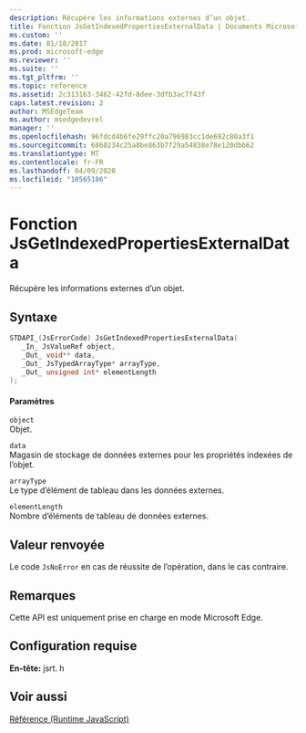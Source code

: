 ```yaml
---
description: Récupère les informations externes d’un objet.
title: Fonction JsGetIndexedPropertiesExternalData | Documents Microsoft
ms.custom: ''
ms.date: 01/18/2017
ms.prod: microsoft-edge
ms.reviewer: ''
ms.suite: ''
ms.tgt_pltfrm: ''
ms.topic: reference
ms.assetid: 2c313163-3462-42fd-8dee-3dfb3ac7f43f
caps.latest.revision: 2
author: MSEdgeTeam
ms.author: msedgedevrel
manager: ''
ms.openlocfilehash: 96fdcd4b6fe29ffc20a796983cc1de692c80a3f1
ms.sourcegitcommit: 6860234c25a8be863b7f29a54838e78e120dbb62
ms.translationtype: MT
ms.contentlocale: fr-FR
ms.lasthandoff: 04/09/2020
ms.locfileid: "10565186"
---
```

# Fonction JsGetIndexedPropertiesExternalData
Récupère les informations externes d’un objet.  
  
## Syntaxe  
  
```cpp  
STDAPI_(JsErrorCode) JsGetIndexedPropertiesExternalData(  
   _In_ JsValueRef object,  
   _Out_ void** data,  
   _Out_ JsTypedArrayType* arrayType,  
   _Out_ unsigned int* elementLength  
);  
```  
  
#### Paramètres  
 `object`  
 Objet.  
  
 `data`  
 Magasin de stockage de données externes pour les propriétés indexées de l’objet.  
  
 `arrayType`  
 Le type d’élément de tableau dans les données externes.  
  
 `elementLength`  
 Nombre d’éléments de tableau de données externes.  
  
## Valeur renvoyée  
 Le code `JsNoError` en cas de réussite de l’opération, dans le cas contraire.  
  
## Remarques  
 Cette API est uniquement prise en charge en mode Microsoft Edge.  
  
## Configuration requise  
 **En-tête:** jsrt. h  
  
## Voir aussi  
 [Référence (Runtime JavaScript)](../chakra-hosting/reference-javascript-runtime.md)